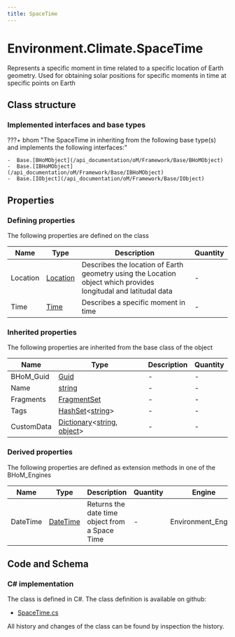 ```yaml
---
title: SpaceTime
---
```


# Environment.Climate.SpaceTime

Represents a specific moment in time related to a specific location of Earth geometry. Used for obtaining solar positions for specific moments in time at specific points on Earth

## Class structure

### Implemented interfaces and base types

???+ bhom "The SpaceTime in inheriting from the following base type(s) and implements the following interfaces:"

    -  Base.[BHoMObject](/api_documentation/oM/Framework/Base/BHoMObject)
    -  Base.[IBHoMObject](/api_documentation/oM/Framework/Base/IBHoMObject)
    -  Base.[IObject](/api_documentation/oM/Framework/Base/IObject)


## Properties



### Defining properties

The following properties are defined on the class

| Name             | Type             | Description      | Quantity         |
|------------------|------------------|------------------|------------------|
| Location | [Location](/api_documentation/oM/Analytical/Environment/Climate/Location) | Describes the location of Earth geometry using the Location object which provides longitudal and latitudal data | - |
| Time | [Time](/api_documentation/oM/Analytical/Environment/Climate/Time) | Describes a specific moment in time | - |


### Inherited properties
The following properties are inherited from the base class of the object

| Name             | Type             | Description      | Quantity         |
|------------------|------------------|------------------|------------------|
| BHoM_Guid | [Guid](https://learn.microsoft.com/en-us/dotnet/api/System.Guid?view=netstandard-2.0) | - | - |
| Name | [string](https://learn.microsoft.com/en-us/dotnet/api/System.String?view=netstandard-2.0) | - | - |
| Fragments | [FragmentSet](/api_documentation/oM/Framework/Base/FragmentSet) | - | - |
| Tags | [HashSet](https://learn.microsoft.com/en-us/dotnet/api/System.Collections.Generic.HashSet-1?view=netstandard-2.0)&lt;[string](https://learn.microsoft.com/en-us/dotnet/api/System.String?view=netstandard-2.0)&gt; | - | - |
| CustomData | [Dictionary](https://learn.microsoft.com/en-us/dotnet/api/System.Collections.Generic.Dictionary-2?view=netstandard-2.0)&lt;[string](https://learn.microsoft.com/en-us/dotnet/api/System.String?view=netstandard-2.0), [object](https://learn.microsoft.com/en-us/dotnet/api/System.Object?view=netstandard-2.0)&gt; | - | - |


### Derived properties

The following properties are defined as extension methods in one of the BHoM_Engines

| Name             | Type             | Description      | Quantity         | Engine           |
|------------------|------------------|------------------|------------------|------------------|
| DateTime | [DateTime](https://learn.microsoft.com/en-us/dotnet/api/System.DateTime?view=netstandard-2.0) | Returns the date time object from a Space Time | - | Environment_Engine |


## Code and Schema

### C# implementation

The class is defined in C#. The class definition is available on github:

- [SpaceTime.cs](https://github.com/BHoM/BHoM/blob/develop/Environment_oM/Climate\SpaceTime.cs)

All history and changes of the class can be found by inspection the history.
